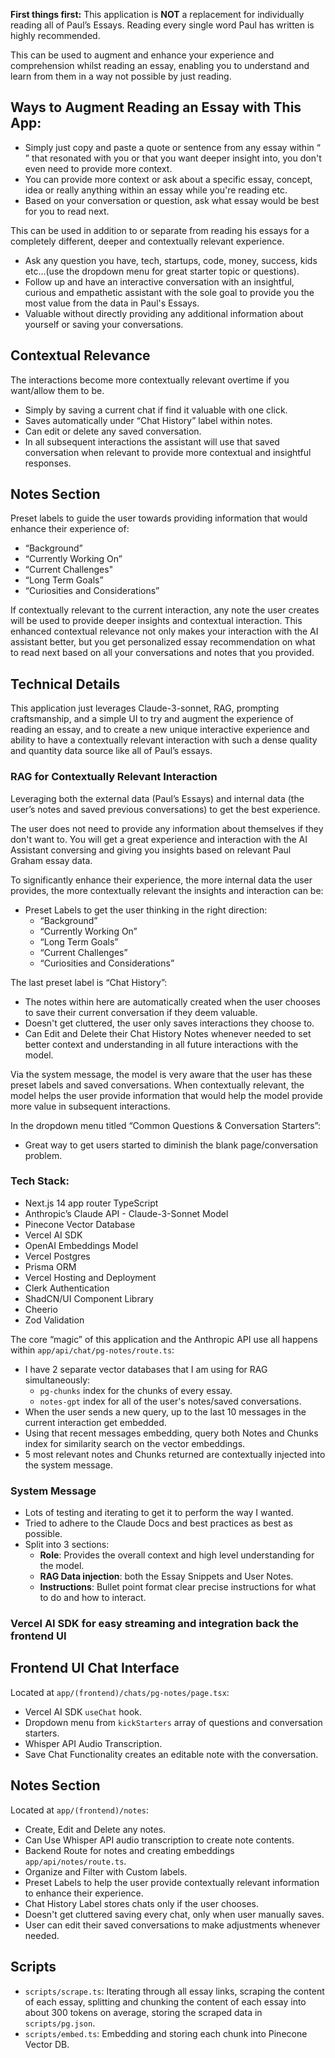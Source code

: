 
**First things first:**
This application is **NOT** a replacement for individually reading all of Paul’s Essays. Reading every single word Paul has written is highly recommended.

This can be used to augment and enhance your experience and comprehension whilst reading an essay, enabling you to understand and learn from them in a way not possible by just reading.

## Ways to Augment Reading an Essay with This App:
- Simply just copy and paste a quote or sentence from any essay within “ ” that resonated with you or that you want deeper insight into, you don't even need to provide more context.
- You can provide more context or ask about a specific essay, concept, idea or really anything within an essay while you're reading etc.
- Based on your conversation or question, ask what essay would be best for you to read next.

This can be used in addition to or separate from reading his essays for a completely different, deeper and contextually relevant experience. 
- Ask any question you have, tech, startups, code, money, success, kids etc…(use the dropdown menu for great starter topic or questions).
- Follow up and have an interactive conversation with an insightful, curious and empathetic assistant with the sole goal to provide you the most value from the data in Paul's Essays.
- Valuable without directly providing any additional information about yourself or saving your conversations.

## Contextual Relevance
The interactions become more contextually relevant overtime if you want/allow them to be.
- Simply by saving a current chat if find it valuable with one click.
- Saves automatically under “Chat History” label within notes.
- Can edit or delete any saved conversation.
- In all subsequent interactions the assistant will use that saved conversation when relevant to provide more contextual and insightful responses.

## Notes Section
Preset labels to guide the user towards providing information that would enhance their experience of:
- “Background”
- “Currently Working On”
- “Current Challenges"
- “Long Term Goals”
- “Curiosities and Considerations”

If contextually relevant to the current interaction, any note the user creates will be used to provide deeper insights and contextual interaction.
This enhanced contextual relevance not only makes your interaction with the AI assistant better, but you get personalized essay recommendation on what to read next based on all your conversations and notes that you provided.

## Technical Details

This application just leverages Claude-3-sonnet, RAG, prompting craftsmanship, and a simple UI to try and augment the experience of reading an essay, and to create a new unique interactive experience and ability to have a contextually relevant interaction with such a dense quality and quantity data source like all of Paul’s essays.

### RAG for Contextually Relevant Interaction
Leveraging both the external data (Paul’s Essays) and internal data (the user’s notes and saved previous conversations) to get the best experience.

The user does not need to provide any information about themselves if they don't want to. You will get a great experience and interaction with the AI Assistant conversing and giving you insights based on relevant Paul Graham essay data.

To significantly enhance their experience, the more internal data the user provides, the more contextually relevant the insights and interaction can be:
- Preset Labels to get the user thinking in the right direction:
  - “Background”
  - “Currently Working On”
  - “Long Term Goals”
  - “Current Challenges”
  - “Curiosities and Considerations”

The last preset label is “Chat History”:
- The notes within here are automatically created when the user chooses to save their current conversation if they deem valuable.
- Doesn't get cluttered, the user only saves interactions they choose to.
- Can Edit and Delete their Chat History Notes whenever needed to set better context and understanding in all future interactions with the model.

Via the system message, the model is very aware that the user has these preset labels and saved conversations. When contextually relevant, the model helps the user provide information that would help the model provide more value in subsequent interactions.

In the dropdown menu titled “Common Questions & Conversation Starters”:
- Great way to get users started to diminish the blank page/conversation problem.

### Tech Stack:
- Next.js 14 app router TypeScript
- Anthropic’s Claude API - Claude-3-Sonnet Model
- Pinecone Vector Database
- Vercel AI SDK
- OpenAI Embeddings Model
- Vercel Postgres
- Prisma ORM
- Vercel Hosting and Deployment
- Clerk Authentication
- ShadCN/UI Component Library
- Cheerio
- Zod Validation

The core “magic” of this application and the Anthropic API use all happens within `app/api/chat/pg-notes/route.ts`:
- I have 2 separate vector databases that I am using for RAG simultaneously:
  - `pg-chunks` index for the chunks of every essay.
  - `notes-gpt` index for all of the user's notes/saved conversations.
- When the user sends a new query, up to the last 10 messages in the current interaction get embedded.
- Using that recent messages embedding, query both Notes and Chunks index for similarity search on the vector embeddings.
- 5 most relevant notes and Chunks returned are contextually injected into the system message.

### System Message
- Lots of testing and iterating to get it to perform the way I wanted.
- Tried to adhere to the Claude Docs and best practices as best as possible.
- Split into 3 sections:
  - **Role**: Provides the overall context and high level understanding for the model.
  - **RAG Data injection**: both the Essay Snippets and User Notes.
  - **Instructions**: Bullet point format clear precise instructions for what to do and how to interact.

### Vercel AI SDK for easy streaming and integration back the frontend UI

## Frontend UI Chat Interface
Located at `app/(frontend)/chats/pg-notes/page.tsx`:
- Vercel AI SDK `useChat` hook.
- Dropdown menu from `kickStarters` array of questions and conversation starters.
- Whisper API Audio Transcription.
- Save Chat Functionality creates an editable note with the conversation.

## Notes Section
Located at `app/(frontend)/notes`:
- Create, Edit and Delete any notes.
- Can Use Whisper API audio transcription to create note contents.
- Backend Route for notes and creating embeddings `app/api/notes/route.ts`.
- Organize and Filter with Custom labels.
- Preset Labels to help the user provide contextually relevant information to enhance their experience.
- Chat History Label stores chats only if the user chooses.
- Doesn't get cluttered saving every chat, only when user manually saves.
- User can edit their saved conversations to make adjustments whenever needed.

## Scripts
- `scripts/scrape.ts`: Iterating through all essay links, scraping the content of each essay, splitting and chunking the content of each essay into about 300 tokens on average, storing the scraped data in `scripts/pg.json`.
- `scripts/embed.ts`: Embedding and storing each chunk into Pinecone Vector DB.
